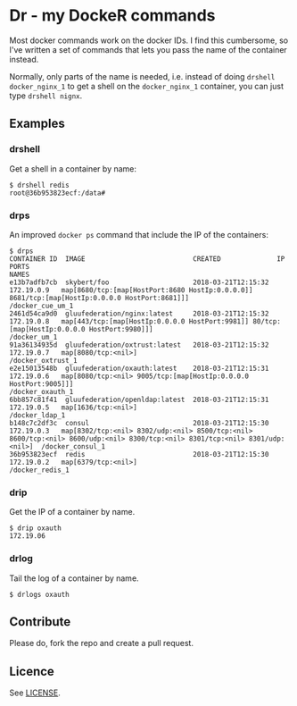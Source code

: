 # Dr - my DockeR commands

Most docker commands work on the docker IDs. I find this cumbersome,
so I've written a set of commands that lets you pass the name of the
container instead.

Normally, only parts of the name is needed, i.e. instead of doing
`drshell docker_nginx_1` to get a shell on the `docker_nginx_1`
container, you can just type `drshell nignx`.

## Examples

### drshell

Get a shell in a container by name:
```shell
$ drshell redis
root@36b953823ecf:/data#
```

### drps

An improved `docker ps` command that include the IP of the containers:
```shell
$ drps
CONTAINER ID  IMAGE                           CREATED              IP           PORTS                                                                                                                         NAMES
e13b7adfb7cb  skybert/foo                     2018-03-21T12:15:32  172.19.0.9   map[8680/tcp:[map[HostPort:8680 HostIp:0.0.0.0]] 8681/tcp:[map[HostIp:0.0.0.0 HostPort:8681]]]                                /docker_cue_um_1
2461d54ca9d0  gluufederation/nginx:latest     2018-03-21T12:15:32  172.19.0.8   map[443/tcp:[map[HostIp:0.0.0.0 HostPort:9981]] 80/tcp:[map[HostIp:0.0.0.0 HostPort:9980]]]                                   /docker_um_1
91a36134935d  gluufederation/oxtrust:latest   2018-03-21T12:15:32  172.19.0.7   map[8080/tcp:<nil>]                                                                                                           /docker_oxtrust_1
e2e15013548b  gluufederation/oxauth:latest    2018-03-21T12:15:31  172.19.0.6   map[8080/tcp:<nil> 9005/tcp:[map[HostIp:0.0.0.0 HostPort:9005]]]                                                              /docker_oxauth_1
6bb857c81f41  gluufederation/openldap:latest  2018-03-21T12:15:31  172.19.0.5   map[1636/tcp:<nil>]                                                                                                           /docker_ldap_1
b148c7c2df3c  consul                          2018-03-21T12:15:30  172.19.0.3   map[8302/tcp:<nil> 8302/udp:<nil> 8500/tcp:<nil> 8600/tcp:<nil> 8600/udp:<nil> 8300/tcp:<nil> 8301/tcp:<nil> 8301/udp:<nil>]  /docker_consul_1
36b953823ecf  redis                           2018-03-21T12:15:30  172.19.0.2   map[6379/tcp:<nil>]                                                                                                           /docker_redis_1
```

### drip

Get the IP of a container by name.

```shell
$ drip oxauth
172.19.06
```

### drlog
Tail the log of a container by name.

```shell
$ drlogs oxauth
```


## Contribute

Please do, fork the repo and create a pull request.

## Licence

See [LICENSE](LICENSE).
